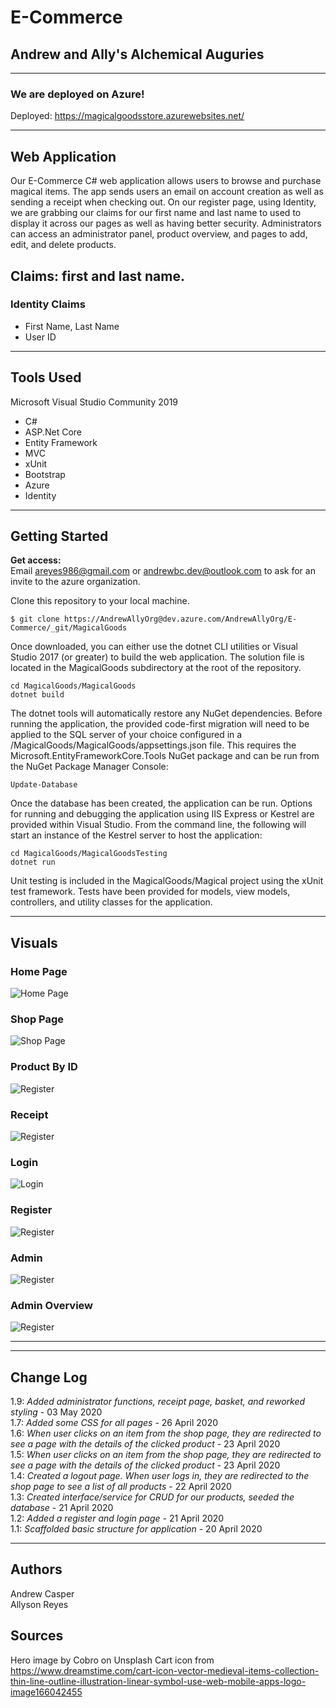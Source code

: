 # E-Commerce

## Andrew and Ally's Alchemical Auguries
---
### We are deployed on Azure!

Deployed: https://magicalgoodsstore.azurewebsites.net/

---
## Web Application
Our E-Commerce C# web application allows users to browse and purchase magical items. The app sends users an email on account creation as well as sending a receipt when checking out. On our register page, using Identity, we are grabbing our claims for our first name and last name to used to display it across our pages as well as having better security.  Administrators can access an administrator panel, product overview, and pages to add, edit, and delete products.  

Claims: first and last name.
---
### Identity Claims
- First Name, Last Name  
- User ID

---



## Tools Used
Microsoft Visual Studio Community 2019 

- C#
- ASP.Net Core
- Entity Framework
- MVC
- xUnit
- Bootstrap
- Azure
- Identity


---
## Getting Started

**Get access:**  
Email areyes986@gmail.com or andrewbc.dev@outlook.com to ask for an invite to the azure organization.  

Clone this repository to your local machine.

```
$ git clone https://AndrewAllyOrg@dev.azure.com/AndrewAllyOrg/E-Commerce/_git/MagicalGoods
```
Once downloaded, you can either use the dotnet CLI utilities or Visual Studio 2017 (or greater) to build the web application. The solution file is located in the MagicalGoods subdirectory at the root of the repository.
```
cd MagicalGoods/MagicalGoods
dotnet build
```
The dotnet tools will automatically restore any NuGet dependencies. Before running the application, the provided code-first migration will need to be applied to the SQL server of your choice configured in a /MagicalGoods/MagicalGoods/appsettings.json file. This requires the Microsoft.EntityFrameworkCore.Tools NuGet package and can be run from the NuGet Package Manager Console:
```
Update-Database
```
Once the database has been created, the application can be run. Options for running and debugging the application using IIS Express or Kestrel are provided within Visual Studio. From the command line, the following will start an instance of the Kestrel server to host the application:
```
cd MagicalGoods/MagicalGoodsTesting
dotnet run
```
Unit testing is included in the MagicalGoods/Magical project using the xUnit test framework. Tests have been provided for models, view models, controllers, and utility classes for the application.

---

## Visuals

### Home Page
![Home Page](\MagicalGoods\wwwroot\img\home-page.png)

### Shop Page
![Shop Page](\MagicalGoods\wwwroot\img\shop.png)

### Product By ID
![Register](\MagicalGoods\wwwroot\img\product-page.png)

### Receipt 
![Register](\MagicalGoods\wwwroot\img\receipt.png)

### Login
![Login](\MagicalGoods\wwwroot\img\login.png)

### Register
![Register](\MagicalGoods\wwwroot\img\register.png)

### Admin
![Register](\MagicalGoods\wwwroot\img\admin.png)

### Admin Overview
![Register](\MagicalGoods\wwwroot\img\admin-overview.png)

---
<!-- ## Data Flow (Frontend, Backend, REST API)
***[Add a clean and clear explanation of what the data flow is. Walk me through it.]***
![Data Flow Diagram](/assets/img/Flowchart.png)

---
## Data Model

### Overall Project Schema
***[Add a description of your DB schema. Explain the relationships to me.]***
![Database Schema](/assets/img/ERD.png)

---
## Model Properties and Requirements

### Blog

| Parameter | Type | Required |
| --- | --- | --- |
| ID  | int | YES |
| Summary | string | YES |
| Content | string | YES |
| Tags | string(s) | NO |
| Picture | img jpeg/png | NO |
| Sentiment | float | NO |
| Keywords | string(s) | NO |
| Related Posts | links | NO |
| Date | date/time object | YES |


### User

| Parameter | Type | Required |
| --- | --- | --- |
| ID  | int | YES |
| Name/Author | string | YES |
| Posts | list | YES |

 -->

---

## Change Log  
1.9: *Added administrator functions, receipt page, basket, and reworked styling* - 03 May 2020  
1.7: *Added some CSS for all pages* - 26 April 2020  
1.6: *When user clicks on an item from the shop page, they are redirected to see a page with the details of the clicked product* - 23 April 2020  
1.5: *When user clicks on an item from the shop page, they are redirected to see a page with the details of the clicked product* - 23 April 2020  
1.4: *Created a logout page. When user logs in, they are redirected to the shop page to see a list of all products* - 22 April 2020  
1.3: *Created interface/service for CRUD for our products, seeded the database* - 21 April 2020  
1.2: *Added a register and login page* - 21 April 2020  
1.1: *Scaffolded basic structure for application* - 20 April 2020  

---

## Authors
Andrew Casper  
Allyson Reyes

## Sources
Hero image by Cobro on Unsplash
Cart icon from https://www.dreamstime.com/cart-icon-vector-medieval-items-collection-thin-line-outline-illustration-linear-symbol-use-web-mobile-apps-logo-image166042455
